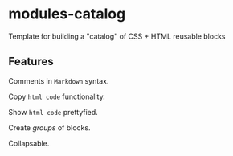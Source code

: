 modules-catalog
===============

Template for building a "catalog" of CSS + HTML reusable blocks

## Features

Comments in `Markdown` syntax.

Copy `html code` functionality.

Show `html code` prettyfied.

Create _groups_ of blocks.

Collapsable.

